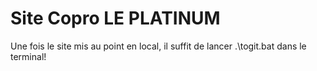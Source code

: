 ﻿# Site Copro LE PLATINUM

Une fois le site mis au point en local, il suffit de lancer .\togit.bat dans le terminal!